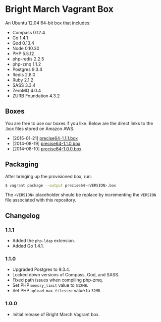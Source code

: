 # Bright March Vagrant Box
An Ubuntu 12.04 64-bit box that includes:

* Compass 0.12.4
* Go 1.4.1
* God 0.13.4
* Node 0.10.30
* PHP 5.5.12
* php-redis 2.2.5
* php-zmq 1.1.2
* Postgres 9.3.4
* Redis 2.8.0
* Ruby 2.1.2
* SASS 3.3.4
* ZeroMQ 4.0.4
* ZURB Foundation 4.3.2

## Boxes
You are free to use our boxes if you like. Below are the direct links to the .box files stored on Amazon AWS.

* [2015-01-21] [precise64-1.1.1.box](https://s3.amazonaws.com/brightmarch.build/boxes/precise64-1.1.1.box)
* [2014-08-19] [precise64-1.1.0.box](https://s3.amazonaws.com/brightmarch.build/boxes/precise64-1.1.0.box)
* [2014-08-10] [precise64-1.0.0.box](https://s3.amazonaws.com/brightmarch.build/boxes/precise64-1.0.0.box)

## Packaging
After bringing up the provisioned box, run:

```sh
$ vagrant package --output precise64-<VERSION>.box
```

The `<VERSION>` placeholder should be replace by incrementing the `VERSION` file associated with this repository.

## Changelog

### 1.1.1
* Added the `php-ldap` extension.
* Added Go 1.4.1.

### 1.1.0
* Upgraded Postgres to 9.3.4.
* Locked down versions of Compass, God, and SASS.
* Fixed path issues when compiling php-zmq.
* Set PHP `memory_limit` value to `512MB`.
* Set PHP `upload_max_filesize` value to `32MB`.

### 1.0.0
* Initial release of Bright March Vagrant box.
